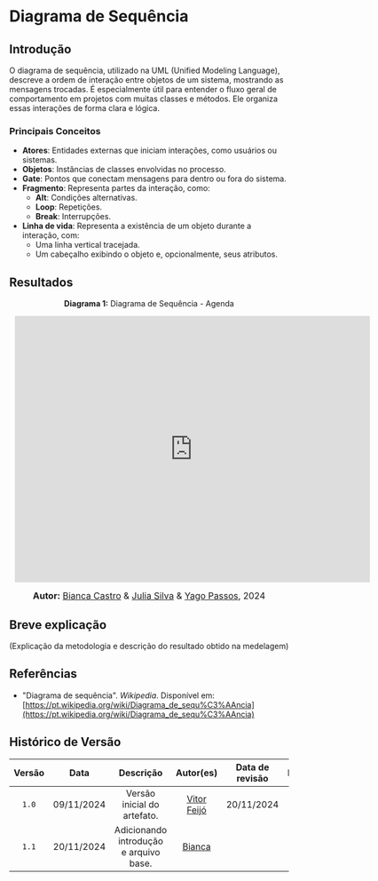 # Diagrama de Sequência

## Introdução

O diagrama de sequência, utilizado na UML (Unified Modeling Language), descreve a ordem de interação entre objetos de um sistema, mostrando as mensagens trocadas. É especialmente útil para entender o fluxo geral de comportamento em projetos com muitas classes e métodos. Ele organiza essas interações de forma clara e lógica.

### **Principais Conceitos**

- **Atores**: Entidades externas que iniciam interações, como usuários ou sistemas.
- **Objetos**: Instâncias de classes envolvidas no processo.
- **Gate**: Pontos que conectam mensagens para dentro ou fora do sistema.
- **Fragmento**: Representa partes da interação, como:
  - **Alt**: Condições alternativas.
  - **Loop**: Repetições.
  - **Break**: Interrupções.
- **Linha de vida**: Representa a existência de um objeto durante a interação, com:
  - Uma linha vertical tracejada.
  - Um cabeçalho exibindo o objeto e, opcionalmente, seus atributos.

## Resultados

<p align="center" > <strong> Diagrama 1:</Strong> Diagrama de Sequência - Agenda</font> <gitbr></p>
<center>
<div style="width: 640px; height: 480px; margin: 10px; position: relative;"><iframe allowfullscreen frameborder="0" style="width:640px; height:480px" src="https://lucid.app/documents/embedded/9650c958-45df-4e3f-bf58-e1e6b7f7a289" id="0l0sjicccPD1"></iframe></div>
</center>


<font size="3"><p style="text-align: center"><b>Autor:</b> [Bianca Castro](https://github.com/BiancaPatrocinio7) & [Julia Silva](https://github.com/Juhvitoria4) & [Yago Passos](https://github.com/yagompassos), 2024</p></font>

## Breve explicação

(Explicação da metodologia e descrição do resultado obtido na medelagem)

## Referências

- "Diagrama de sequência". *Wikipedia*. Disponível em: [https://pt.wikipedia.org/wiki/Diagrama_de_sequ%C3%AAncia](https://pt.wikipedia.org/wiki/Diagrama_de_sequ%C3%AAncia)

## Histórico de Versão

| Versão | Data | Descrição | Autor(es) | Data de revisão | Revisor(es) |
| :-: | :-: | :-: | :-: | :-: | :-: |
| `1.0` | 09/11/2024  | Versão inicial do artefato. | [Vitor Feijó](https://github.com/vitorfleonardo) | 20/11/2024 | [Bianca](https://github.com/BiancaPatrocinio7) |
| `1.1` | 20/11/2024  | Adicionando introdução e arquivo base. | [Bianca](https://github.com/BiancaPatrocinio7) |  |  |

